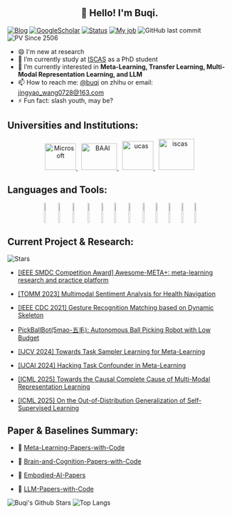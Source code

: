 <h2 align="center">👋 Hello! I'm Buqi.</h2>
<!-- <p align="center">
  <a href="https://www.researchgate.net/profile/Jingyao-Wang-15">ResearchGate</a> •
  <a href="https://www.zhihu.com/people/wang-dou-ya-11">Blog</a> •
  <a href="https://scholar.google.com/citations?user=btThEsYAAAAJ&hl=zh-CN">GoogleScholar</a>
</p> -->

[![Blog](https://img.shields.io/badge/Blog-Buqi-informational?style=flat-square&color=black&logo=vercel&logoColor=white)](https://www.zhihu.com/people/wang-dou-ya-11)
[![GoogleScholar](https://img.shields.io/badge/Google-Research-blue?style=flat-square&logo=google&logoColor=white)](https://scholar.google.com/citations?user=btThEsYAAAAJ&hl=zh-CN)
[![Status](https://img.shields.io/badge/Status-Stable-success?style=flat-square&logo=gravatar&logoColor=white)](https://en.wikipedia.org/wiki/Life)
[![My job](https://img.shields.io/badge/My%20job-Ph.D.-success?style=flat-square&logo=microgenetics&logoColor=white)](http://www.is.cas.cn/)
![GitHub last commit](https://img.shields.io/github/last-commit/WangJingyao07/WangJingyao07)
![PV Since 2506](https://komarev.com/ghpvc/?username=WangJingyao07&color=brightgreen)


- 😄 I'm new at research
- 🔭 I’m currently study at [ISCAS](http://www.is.cas.cn/) as a PhD student
- 🌱 I’m currently interested in **Meta-Learning, Transfer Learning, Multi-Modal Representation Learning, and LLM**
- 📫 How to reach me: [@buqi](https://www.zhihu.com/people/wang-dou-ya-11) on zhihu or email: <jingyao_wang0728@163.com>
- ⚡ Fun fact: slash youth, may be?


## **Universities and Institutions:** 

<p align="center"> 
   <a href="https://www.microsoft.com/" target="_blank" rel="noreferrer"> <img src="https://github.com/WangJingyao07/WangJingyao07/assets/45681444/aeb2aee0-55f7-4ac0-967d-320cf4723339" alt="Microsoft" width="70" height="60"/> </a> &nbsp;
    <a href="https://www.baai.ac.cn/english.html" target="_blank" rel="noreferrer"> <img src="https://github.com/WangJingyao07/WangJingyao07/assets/45681444/b8e2acb0-339d-4a54-9069-9d52c19a4f27" alt="BAAI" width="80" height="60"/> </a> &nbsp;
   <a href="https://www.ucas.ac.cn/" target="_blank" rel="noreferrer"> <img src="https://github.com/WangJingyao07/WangJingyao07/assets/45681444/fa2e4aee-58e5-481a-b869-53b5582bc42f" alt="ucas" width="70" height="65"/> </a> &nbsp;
   <a href="http://www.iscas.ac.cn/" target="_blank" rel="noreferrer"> <img src="https://github.com/WangJingyao07/WangJingyao07/assets/45681444/5b1df337-891b-4b2b-9758-ddb3a63fc547" alt="iscas" width="80" height="70"/> </a> 
</p>
 

## **Languages and Tools:** 

<div align="center">
  <img align="center"  height="45" width="6%" src="https://cdn.jsdelivr.net/gh/devicons/devicon/icons/python/python-original.svg">
  <img align="center"  height="45" width="5%" src="https://cdn.jsdelivr.net/gh/devicons/devicon/icons/cplusplus/cplusplus-original.svg">
  <img align="center"  height="45" width="6%" src="https://cdn.jsdelivr.net/gh/devicons/devicon/icons/c/c-original.svg">
  <img align="center"  height="45" width="6%" src="https://cdn.jsdelivr.net/gh/devicons/devicon/icons/android/android-original.svg">
  <img align="center"  height="45" width="5%" src="https://cdn.jsdelivr.net/gh/devicons/devicon/icons/matlab/matlab-original.svg">
  <img align="center"  height="45" width="5%" src="https://cdn.jsdelivr.net/gh/devicons/devicon/icons/pytorch/pytorch-original.svg">
  <img align="center"  height="45" width="6%" src="https://cdn.jsdelivr.net/gh/devicons/devicon/icons/tensorflow/tensorflow-original.svg">
  <img align="center"  height="45" width="5%" src="https://cdn.jsdelivr.net/gh/devicons/devicon/icons/arduino/arduino-original.svg">
  <img align="center"  height="45" width="5%" src="https://cdn.jsdelivr.net/gh/devicons/devicon/icons/blender/blender-original.svg">
  <img align="center"  height="45" width="5%" src="https://cdn.jsdelivr.net/gh/devicons/devicon/icons/docker/docker-original.svg">
  <img align="center"  height="45" width="5%" src="https://cdn.jsdelivr.net/gh/devicons/devicon/icons/jupyter/jupyter-original.svg">
  <img align="center"  height="45" width="5%" src="https://cdn.jsdelivr.net/gh/devicons/devicon/icons/ros/ros-original.svg">
</div>

## **Current Project & Research:** 

![Stars](https://img.shields.io/github/stars/WangJingyao07)

-  [[IEEE SMDC Competition Award] Awesome-META+: meta-learning research and practice platform](https://wangjingyao07.github.io/Awesome-Meta-Learning-Platform/)

-  [[TOMM 2023] Multimodal Sentiment Analysis for Health Navigation](https://github.com/WangJingyao07/Multimodal-Sentiment-Analysis-for-Health-Navigation)

-  [[IEEE CDC 2021] Gesture Recognition Matching based on Dynamic Skeleton](https://github.com/WangJingyao07/Gesture-Recognition)

-  [PickBallBot(5mao-五毛): Autonomous Ball Picking Robot with Low Budget](https://github.com/WangJingyao07/PickBallBot-5mao/tree/main)

-  [[IJCV 2024] Towards Task Sampler Learning for Meta-Learning](https://github.com/WangJingyao07/Adaptive-Sampler)

-  [[IJCAI 2024] Hacking Task Confounder in Meta-Learning](https://github.com/WangJingyao07/MetaCRL)
  
-  [[ICML 2025] Towards the Causal Complete Cause of Multi-Modal Representation Learning](https://wangjingyao07.github.io/C3R.github.io/)

-  [[ICML 2025] On the Out-of-Distribution Generalization of Self-Supervised Learning](https://wangjingyao07.github.io/PID.github.io/)


## **Paper & Baselines Summary:** 

- 🥇 [Meta-Learning-Papers-with-Code](https://github.com/WangJingyao07/Meta-Learning-Papers-with-Code)

- 🥈 [Brain-and-Cognition-Papers-with-Code](https://github.com/WangJingyao07/Brain-and-Cognition-Papers-with-Code)

- 🥉 [Embodied-AI-Papers](https://github.com/WangJingyao07/Embodied-AI-Papers-with-Code)

- 🏅 [LLM-Papers-with-Code](https://github.com/WangJingyao07/LLM-Papers-with-Code)

![Buqi's Github Stars](https://github-readme-stats.vercel.app/api?username=WangJingyao07&count_private=true&show_icons=true)
![Top Langs](https://github-readme-stats.vercel.app/api/top-langs/?username=WangJingyao07&hide=TeX&layout=compact)



